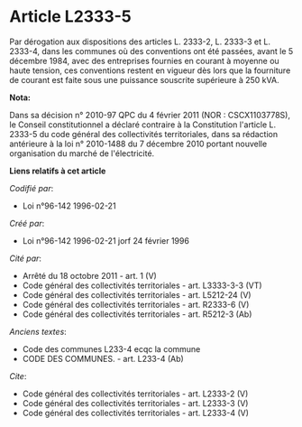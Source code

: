 # Article L2333-5

Par dérogation aux dispositions des articles L. 2333-2, L. 2333-3 et L. 2333-4, dans les communes où des conventions ont été
passées, avant le 5 décembre 1984, avec des entreprises fournies en courant à moyenne ou haute tension, ces conventions
restent en vigueur dès lors que la fourniture de courant est faite sous une puissance souscrite supérieure à 250 kVA.

**Nota:**

Dans sa décision n° 2010-97 QPC du 4 février 2011 (NOR : CSCX1103778S), le Conseil constitutionnel a déclaré contraire à la
Constitution l'article L. 2333-5 du code général des collectivités territoriales, dans sa rédaction antérieure à la loi n°
2010-1488 du 7 décembre 2010 portant nouvelle organisation du marché de l'électricité.

**Liens relatifs à cet article**

_Codifié par_:

  - Loi n°96-142 1996-02-21

_Créé par_:

  - Loi n°96-142 1996-02-21 jorf 24 février 1996

_Cité par_:

  - Arrêté du 18 octobre 2011 - art. 1 (V)
  - Code général des collectivités territoriales - art. L3333-3-3 (VT)
  - Code général des collectivités territoriales - art. L5212-24 (V)
  - Code général des collectivités territoriales - art. R2333-6 (V)
  - Code général des collectivités territoriales - art. R5212-3 (Ab)

_Anciens textes_:

  - Code des communes L233-4 ecqc la commune
  - CODE DES COMMUNES. - art. L233-4 (Ab)

_Cite_:

  - Code général des collectivités territoriales - art. L2333-2 (V)
  - Code général des collectivités territoriales - art. L2333-3 (V)
  - Code général des collectivités territoriales - art. L2333-4 (V)
